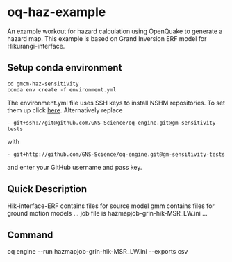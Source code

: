 # oq-haz-example
An example workout for hazard calculation using OpenQuake to generate a hazard map. This example is based on Grand Inversion ERF model for Hikurangi-interface. 

## Setup conda environment

```
cd gmcm-haz-sensitivity
conda env create -f environment.yml
```
The environment.yml file uses SSH keys to install NSHM repositories. To set them up click [here](https://docs.github.com/en/github/authenticating-to-github/adding-a-new-ssh-key-to-your-github-account). Alternatively replace
```
- git+ssh://git@github.com/GNS-Science/oq-engine.git@gm-sensitivity-tests
```
with
```
- git+http://github.com/GNS-Science/oq-engine.git@gm-sensitivity-tests
```
and enter your GitHub username and pass key.



## Quick Description

Hik-interface-ERF  contains files for source model
gmm contains files for ground motion models
...
job file is hazmapjob-grin-hik-MSR_LW.ini
...

## Command  

oq engine --run hazmapjob-grin-hik-MSR_LW.ini --exports csv


